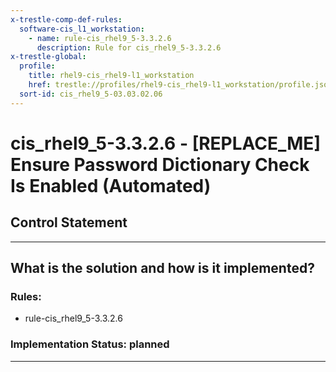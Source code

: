 ```yaml
---
x-trestle-comp-def-rules:
  software-cis_l1_workstation:
    - name: rule-cis_rhel9_5-3.3.2.6
      description: Rule for cis_rhel9_5-3.3.2.6
x-trestle-global:
  profile:
    title: rhel9-cis_rhel9-l1_workstation
    href: trestle://profiles/rhel9-cis_rhel9-l1_workstation/profile.json
  sort-id: cis_rhel9_5-03.03.02.06
---
```


# cis_rhel9_5-3.3.2.6 - \[REPLACE_ME\] Ensure Password Dictionary Check Is Enabled (Automated)

## Control Statement

______________________________________________________________________

## What is the solution and how is it implemented?

<!-- For implementation status enter one of: implemented, partial, planned, alternative, not-applicable -->

<!-- Note that the list of rules under ### Rules: is read-only and changes will not be captured after assembly to JSON -->

<!-- Add control implementation description here for control: cis_rhel9_5-3.3.2.6 -->

### Rules:

  - rule-cis_rhel9_5-3.3.2.6

### Implementation Status: planned

______________________________________________________________________

